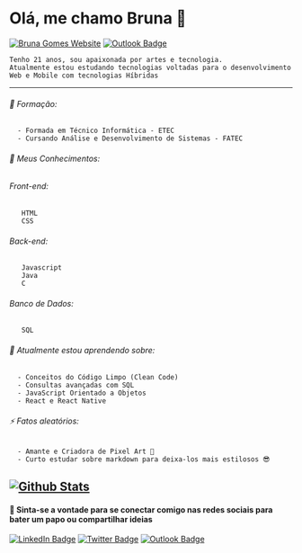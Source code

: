 # Olá, me chamo Bruna 👋
[![Bruna Gomes Website](https://img.shields.io/badge/Acessar-Meu_Site-42c98e?style=for-the-badge&logoColor=b823ea)](https://littlebru.github.io/)
[![Outlook Badge](https://img.shields.io/badge/Enviar-Email-ec454d?style=for-the-badge&logo=Gmail&logoColor=white&link=mailto:brunaclegomes@outlook.com)](mailto:brunaclegomes@outlook.com)

    Tenho 21 anos, sou apaixonada por artes e tecnologia.
    Atualmente estou estudando tecnologias voltadas para o desenvolvimento Web e Mobile com tecnologias Híbridas
    
----------------

###### 📒 Formação:
      - Formada em Técnico Informática - ETEC 
      - Cursando Análise e Desenvolvimento de Sistemas - FATEC
      
###### 🧠 Meus Conhecimentos:
###### Front-end:
       HTML
       CSS 
###### Back-end:
       Javascript
       Java
       C
###### Banco de Dados:
       SQL
      
###### 🌱 Atualmente estou aprendendo sobre:
      - Conceitos do Código Limpo (Clean Code)
      - Consultas avançadas com SQL
      - JavaScript Orientado a Objetos
      - React e React Native     
      
###### ⚡ Fatos aleatórios:
      - Amante e Criadora de Pixel Art 💜
      - Curto estudar sobre markdown para deixa-los mais estilosos 😎
      

[![Github Stats](https://github-readme-stats.vercel.app/api?username=littlebru&hide=[%22issues%22,%22prs%22,%22contribs%22]&show_icons=true&theme=default)](https://github.com/littlebru)
-----------------------

#### 💬 Sinta-se a vontade para se conectar comigo nas redes sociais para bater um papo ou compartilhar ideias

[![LinkedIn Badge](https://img.shields.io/badge/LinkedIn-1ca0f1?style=for-the-badge&labelColor=1ca0f1&logo=LinkedIn&logoColor=white&border-radius=20px)](https://www.linkedin.com/in/bruna-gomes-a8739014b?trk=people-guest_people_search-card)
[![Twitter Badge](https://img.shields.io/badge/Twitter-1ca0f1?style=for-the-badge&labelColor=1ca0f1&logo=Twitter&logoColor=white&border-radius=20px)](https://twitter.com/__littlebru?s=09)
[![Outlook Badge](https://img.shields.io/badge/Enviar-Email-ec454d?style=for-the-badge&logo=Gmail&logoColor=white&link=mailto:brunaclegomes@outlook.com)](mailto:brunaclegomes@outlook.com)
      
<!--

Here are some ideas to get you started:

- 🔭 I’m currently working on ...
- 🌱 I’m currently learning ...
- 👯 I’m looking to collaborate on ...
- 🤔 I’m looking for help with ...
- 💬 Ask me about ...
- 📫 How to reach me: ...
- 😄 Pronouns: ...
- ⚡ Fun fact: ...
-->

